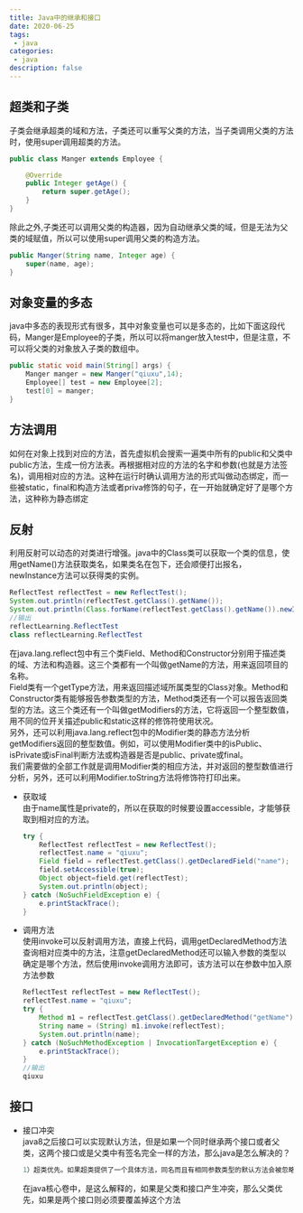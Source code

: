 ```yaml
---
title: Java中的继承和接口
date: 2020-06-25
tags:
 - java
categories:
 - java
description: false
---
```


## 超类和子类
子类会继承超类的域和方法，子类还可以重写父类的方法，当子类调用父类的方法时，使用super调用超类的方法。
```java
public class Manger extends Employee {

    @Override
    public Integer getAge() {
        return super.getAge();
    }
}
```
除此之外,子类还可以调用父类的构造器，因为自动继承父类的域，但是无法为父类的域赋值，所以可以使用super调用父类的构造方法。
```java
public Manger(String name, Integer age) {
    super(name, age);
}
```

## 对象变量的多态
java中多态的表现形式有很多，其中对象变量也可以是多态的，比如下面这段代码，Manger是Employee的子类，所以可以将manger放入test中，但是注意，不可以将父类的对象放入子类的数组中。
```java
public static void main(String[] args) {
    Manger manger = new Manger("qiuxu",14);
    Employee[] test = new Employee[2];
    test[0] = manger;
}
```

## 方法调用
如何在对象上找到对应的方法，首先虚拟机会搜索一遍类中所有的public和父类中public方法，生成一份方法表。再根据相对应的方法的名字和参数(也就是方法签名)，调用相对应的方法。这种在运行时确认调用方法的形式叫做动态绑定，而一些被static，final和构造方法或者priva修饰的句子，在一开始就确定好了是哪个方法，这种称为静态绑定

## 反射
利用反射可以动态的对类进行增强。java中的Class类可以获取一个类的信息，使用getName()方法获取类名，如果类名在包下，还会顺便打出报名，newInstance方法可以获得类的实例。
```java
ReflectTest reflectTest = new ReflectTest();
System.out.println(reflectTest.getClass().getName());
System.out.println(Class.forName(reflectTest.getClass().getName()).newInstance());
//输出
reflectLearning.ReflectTest
class reflectLearning.ReflectTest
```
在java.lang.reflect包中有三个类Field、Method和Constructor分别用于描述类的域、方法和构造器。这三个类都有一个叫做getName的方法，用来返回项目的名称。   
Field类有一个getType方法，用来返回描述域所属类型的Class对象。Method和Constructor类有能够报告参数类型的方法，Method类还有一个可以报告返回类型的方法。这三个类还有一个叫做getModifiers的方法，它将返回一个整型数值，用不同的位开关描述public和static这样的修饰符使用状况。   
另外，还可以利用java.lang.reflect包中的Modifier类的静态方法分析getModifiers返回的整型数值。例如，可以使用Modifier类中的isPublic、isPrivate或isFinal判断方法或构造器是否是public、private或final。   
我们需要做的全部工作就是调用Modifier类的相应方法，并对返回的整型数值进行分析，另外，还可以利用Modifier.toString方法将修饰符打印出来。

- 获取域   
  由于name属性是private的，所以在获取的时候要设置accessible，才能够获取到相对应的方法。
  ```java
  try {
      ReflectTest reflectTest = new ReflectTest();
      reflectTest.name = "qiuxu";
      Field field = reflectTest.getClass().getDeclaredField("name");
      field.setAccessible(true);
      Object object=field.get(reflectTest);
      System.out.println(object);
  } catch (NoSuchFieldException e) {
      e.printStackTrace();
  }
  ```
- 调用方法   
  使用invoke可以反射调用方法，直接上代码，调用getDeclaredMethod方法查询相对应类中的方法，注意getDeclaredMethod还可以输入参数的类型以确定是哪个方法，然后使用invoke调用方法即可，该方法可以在参数中加入原方法参数
  ```java
  ReflectTest reflectTest = new ReflectTest();
  reflectTest.name = "qiuxu";
  try {
      Method m1 = reflectTest.getClass().getDeclaredMethod("getName");
      String name = (String) m1.invoke(reflectTest);
      System.out.println(name);
  } catch (NoSuchMethodException | InvocationTargetException e) {
      e.printStackTrace();
  }
  //输出
  qiuxu
  ```
## 接口

- 接口冲突    
  java8之后接口可以实现默认方法，但是如果一个同时继承两个接口或者父类，这两个接口或是父类中有签名完全一样的方法，那么java是怎么解决的？
  ```java
  1）超类优先。如果超类提供了一个具体方法，同名而且有相同参数类型的默认方法会被忽略。2）接口冲突。如果一个超接口提供了一个默认方法，另一个接口提供了一个同名而且参数类型（不论是否是默认参数）相同的方法，必须覆盖这个方法来解决冲突。
  ```
  在java核心卷中，是这么解释的，如果是父类和接口产生冲突，那么父类优先，如果是两个接口则必须要覆盖掉这个方法